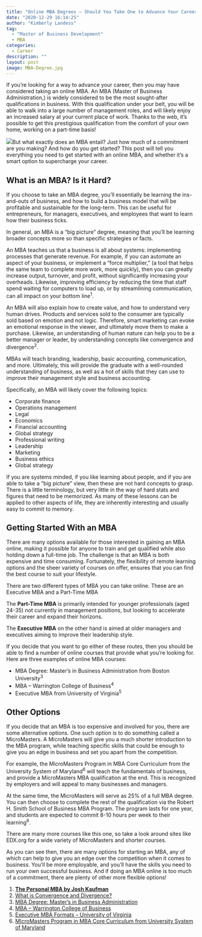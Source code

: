 ```yaml
---
title: "Online MBA Degrees – Should You Take One to Advance Your Career?"
date: "2020-12-29 16:14:25"
author: "Kimberly Landess"
tag:
  - "Master of Business Development"
  - MBA
categories:
  - Career
description: ""
layout: post
image: MBA-Degree.jpg
---
```


If you’re looking for a way to advance your career, then you may have considered taking an online MBA. An MBA (Master of Business Administration,) is widely considered to be the most sought-after qualifications in business. With this qualification under your belt, you will be able to walk into a large number of management roles, and will likely enjoy an increased salary at your current place of work. Thanks to the web, it’s possible to get this prestigious qualification from the comfort of your own home, working on a part-time basis!

![](../uploads/2020/12/MBA-Degree-1024x681.jpg)But what exactly does an MBA entail? Just how much of a commitment are you making? And how do you get started? This post will tell you everything you need to get started with an online MBA, and whether it’s a smart option to supercharge your career.

## What is an MBA? Is it Hard?

If you choose to take an MBA degree, you’ll essentially be learning the ins-and-outs of business, and how to build a business model that will be profitable and sustainable for the long-term. This can be useful for entrepreneurs, for managers, executives, and employees that want to learn how their business ticks.

In general, an MBA is a “big picture” degree, meaning that you’ll be learning broader concepts more so than specific strategies or facts.

An MBA teaches us that a business is all about systems: implementing processes that generate revenue. For example, if you can automate an aspect of your business, or implement a “force multiplier,” (a tool that helps the same team to complete more work, more quickly), then you can greatly increase output, turnover, and profit, without significantly increasing your overheads. Likewise, improving efficiency by reducing the time that staff spend waiting for computers to load up, or by streamlining communication, can all impact on your bottom line<sup>1</sup>.

An MBA will also explain how to create value, and how to understand very human drives. Products and services sold to the consumer are typically sold based on emotion and not logic. Therefore, smart marketing can evoke an emotional response in the viewer, and ultimately move them to make a purchase. Likewise, an understanding of human nature can help you to be a better manager or leader, by understanding concepts like convergence and divergence<sup>2</sup>.

MBAs will teach branding, leadership, basic accounting, communication, and more. Ultimately, this will provide the graduate with a well-rounded understanding of business, as well as a hot of skills that they can use to improve their management style and business accounting.

Specifically, an MBA will likely cover the following topics:

- <a><span class="has-inline-color has-black-color">Corporate finance</span></a>
- Operations management
- Legal
- Economics
- Financial accounting
- Global strategy
- Professional writing
- Leadership
- Marketing
- Business ethics
- Global strategy

If you are systems minded, if you like learning about people, and if you are able to take a “big picture” view, then these are not hard concepts to grasp. There is a little terminology, but very little in the way of hard stats and figures that need to be memorized. As many of these lessons can be applied to other aspects of life, they are inherently interesting and usually easy to commit to memory.

## Getting Started With an MBA

There are many options available for those interested in gaining an MBA online, making it possible for anyone to train and get qualified while also holding down a full-time job. The challenge is that an MBA is both expensive and time consuming. Fortunately, the flexibility of remote learning options and the sheer variety of courses on offer, ensures that you can find the best course to suit your lifestyle.

There are two different types of MBA you can take online. These are an Executive MBA and a Part-Time MBA

The **Part-Time MBA** is primarily intended for younger professionals (aged 24-35) not currently in management positions, but looking to accelerate their career and expand their horizons.

The **Executive MBA** on the other hand is aimed at older managers and executives aiming to improve their leadership style.

If you decide that you want to go either of these routes, then you should be able to find a number of online courses that provide what you’re looking for. Here are three examples of online MBA courses:

- MBA Degree: Master’s in Business Administration from Boston University<sup>3</sup>
- MBA – Warrington College of Business<sup>4</sup>
- Executive MBA from University of Virginia<sup>5</sup>

## Other Options

If you decide that an MBA is too expensive and involved for you, there are some alternative options. One such option is to do something called a MicroMasters. A MicroMasters will give you a much shorter introduction to the MBA program, while teaching specific skills that could be enough to give you an edge in business and set you apart from the competition.

For example, the MicroMasters Program in MBA Core Curriculum from the University System of Maryland<sup>6</sup> will teach the fundamentals of business, and provide a MicroMasters MBA qualification at the end. This is recognized by employers and will appeal to many businesses and managers.

At the same time, the MicroMasters will serve as 25% of a full MBA degree. You can then choose to complete the rest of the qualification via the Robert H. Smith School of Business MBA Program. The program lasts for one year, and students are expected to commit 8-10 hours per week to their learning<sup>6</sup>.

There are many more courses like this one, so take a look around sites like EDX.org for a wide variety of MicroMasters and shorter courses.

As you can see then, there are many options for starting an MBA, any of which can help to give you an edge over the competition when it comes to business. You’ll be more employable, and you’ll have the skills you need to run your own successful business. And if doing an MBA online is too much of a commitment, there are plenty of other more flexible options!

1. **[The Personal MBA by Josh Kaufman](https://personalmba.com/)**
2. [What is Convergence and Divergence?](https://personalmba.com/convergence-divergence/)
3. [MBA Degree: Master’s in Business Administration](https://www.edx.org/masters/online-master-business-administration-mba-bux?source=aw&awc=6798_1582027604_f0e0aa94d1a1cdc927cc97e22748c7a6&utm_source=aw&utm_medium=affiliate_partner&utm_content=text-link&utm_term=78888_Skimlinks)
4. [MBA – Warrington College of Business](https://warrington.ufl.edu/mba/program-options/online-mba/online-two-year/courses-and-curriculum/)
5. [Executive MBA Formats – University of Virginia](https://www.darden.virginia.edu/executive-mba-formats/program-faculty/distance-learning)
6. [MIcroMasters Program in MBA Core Curriculum from University System of Maryland](https://www.edx.org/micromasters/USMx-UMD-MBA-Core-Curriculum?source=aw&awc=6798_1582115045_467488a24b7ce2a7ef4ced8ff688eaef&utm_source=aw&utm_medium=affiliate_partner&utm_content=text-link&utm_term=78888_Skimlinks)
